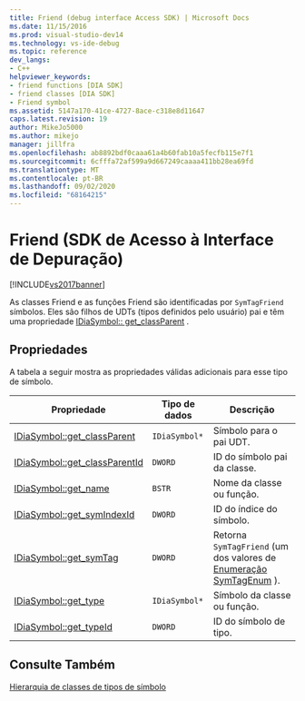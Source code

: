 ```yaml
---
title: Friend (debug interface Access SDK) | Microsoft Docs
ms.date: 11/15/2016
ms.prod: visual-studio-dev14
ms.technology: vs-ide-debug
ms.topic: reference
dev_langs:
- C++
helpviewer_keywords:
- friend functions [DIA SDK]
- friend classes [DIA SDK]
- Friend symbol
ms.assetid: 5147a170-41ce-4727-8ace-c318e8d11647
caps.latest.revision: 19
author: MikeJo5000
ms.author: mikejo
manager: jillfra
ms.openlocfilehash: ab8892bdf0caaa61a4b60fab10a5fecfb115e7f1
ms.sourcegitcommit: 6cfffa72af599a9d667249caaaa411bb28ea69fd
ms.translationtype: MT
ms.contentlocale: pt-BR
ms.lasthandoff: 09/02/2020
ms.locfileid: "68164215"
---
```

# <a name="friend-debug-interface-access-sdk"></a>Friend (SDK de Acesso à Interface de Depuração)
[!INCLUDE[vs2017banner](../../includes/vs2017banner.md)]

As classes Friend e as funções Friend são identificadas por `SymTagFriend` símbolos. Eles são filhos de UDTs (tipos definidos pelo usuário) pai e têm uma propriedade [IDiaSymbol:: get_classParent](../../debugger/debug-interface-access/idiasymbol-get-classparent.md) .  
  
## <a name="properties"></a>Propriedades  
 A tabela a seguir mostra as propriedades válidas adicionais para esse tipo de símbolo.  
  
|Propriedade|Tipo de dados|Descrição|  
|--------------|---------------|-----------------|  
|[IDiaSymbol::get_classParent](../../debugger/debug-interface-access/idiasymbol-get-classparent.md)|`IDiaSymbol*`|Símbolo para o pai UDT.|  
|[IDiaSymbol::get_classParentId](../../debugger/debug-interface-access/idiasymbol-get-classparentid.md)|`DWORD`|ID do símbolo pai da classe.|  
|[IDiaSymbol::get_name](../../debugger/debug-interface-access/idiasymbol-get-name.md)|`BSTR`|Nome da classe ou função.|  
|[IDiaSymbol::get_symIndexId](../../debugger/debug-interface-access/idiasymbol-get-symindexid.md)|`DWORD`|ID do índice do símbolo.|  
|[IDiaSymbol::get_symTag](../../debugger/debug-interface-access/idiasymbol-get-symtag.md)|`DWORD`|Retorna `SymTagFriend` (um dos valores de [Enumeração SymTagEnum](../../debugger/debug-interface-access/symtagenum.md) ).|  
|[IDiaSymbol::get_type](../../debugger/debug-interface-access/idiasymbol-get-type.md)|`IDiaSymbol*`|Símbolo da classe ou função.|  
|[IDiaSymbol::get_typeId](../../debugger/debug-interface-access/idiasymbol-get-typeid.md)|`DWORD`|ID do símbolo de tipo.|  
  
## <a name="see-also"></a>Consulte Também  
 [Hierarquia de classes de tipos de símbolo](../../debugger/debug-interface-access/class-hierarchy-of-symbol-types.md)
